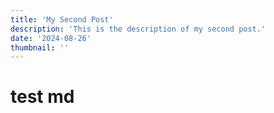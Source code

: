 ```yaml
---
title: 'My Second Post'
description: 'This is the description of my second post.'
date: '2024-08-26'
thumbnail: ''
---
```


# test md
